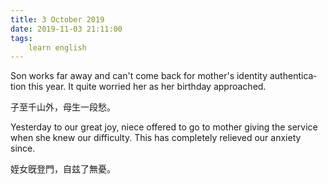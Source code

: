 ```yaml
---
title: 3 October 2019
date: 2019-11-03 21:11:00
tags:
    learn english
---
```

<p .="MsoNormal"><span lang="EN-US">Son works far away and can</span><span lang="EN-US" .="font-family:&#x5B8B;&#x4F53;">&apos;</span><span lang="EN-US">t come back for mother</span><span lang="EN-US" .="font-family:&#x5B8B;&#x4F53;">&apos;</span><span lang="EN-US">s identity
authentication this year. It quite worried her as her birthday approached.</span></p>

<p .="MsoNormal"><span .="font-family:&#x5B8B;&#x4F53;;mso-ascii-font-family:Calibri;
mso-ascii-theme-font:minor-latin;mso-fareast-font-family:&#x5B8B;&#x4F53;;mso-fareast-theme-font:
minor-fareast;mso-hansi-font-family:Calibri;mso-hansi-theme-font:minor-latin">&#x5B50;&#x81F3;&#x5343;&#x5C71;&#x5916;&#xFF0C;&#x6BCD;&#x751F;&#x4E00;&#x6BB5;&#x6101;&#x3002;</span></p>

<p .="MsoNormal"><span lang="EN-US">Yesterday to our great joy, niece offered
to go to mother giving the service when she knew our difficulty. This has completely relieved our anxiety since. </span></p>

<p .="MsoNormal"><span .="font-family:&#x5B8B;&#x4F53;;mso-ascii-font-family:Calibri;
mso-ascii-theme-font:minor-latin;mso-fareast-font-family:&#x5B8B;&#x4F53;;mso-fareast-theme-font:
minor-fareast;mso-hansi-font-family:Calibri;mso-hansi-theme-font:minor-latin">&#x59EA;&#x5973;&#x65E3;&#x767B;&#x9580;&#xFF0C;&#x81EA;&#x5179;&#x4E86;&#x7121;&#x6182;&#x3002;</span></p>